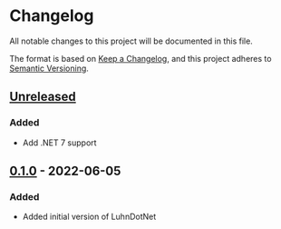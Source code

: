 # Changelog
All notable changes to this project will be documented in this file.

The format is based on [Keep a Changelog](https://keepachangelog.com/en/1.0.0/),
and this project adheres to [Semantic Versioning](https://semver.org/spec/v2.0.0.html).

## [Unreleased]
### Added
- Add .NET 7 support

## [0.1.0] - 2022-06-05
### Added
- Added initial version of LuhnDotNet

[Unreleased]: https://github.com/shinji-san/LuhnDotNet/compare/v0.1.0...HEAD
[0.1.0]: https://github.com/shinji-san/LuhnDotNet/releases/tag/v0.1.0
